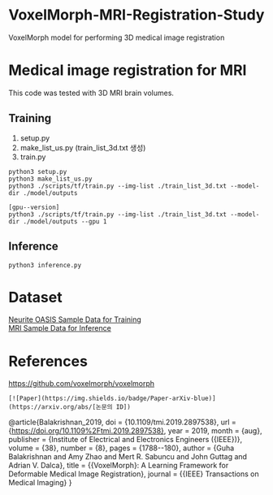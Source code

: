 # VoxelMorph-MRI-Registration-Study
VoxelMorph model for performing 3D medical image registration

# Medical image registration for MRI
This code was tested with 3D MRI brain volumes.

## Training
1) setup.py
2) make_list_us.py (train_list_3d.txt 생성)
3) train.py
```
python3 setup.py 
python3 make_list_us.py 
python3 ./scripts/tf/train.py --img-list ./train_list_3d.txt --model-dir ./model/outputs

[gpu--version]
python3 ./scripts/tf/train.py --img-list ./train_list_3d.txt --model-dir ./model/outputs --gpu 1
```

## Inference

```
python3 inference.py
```

# Dataset
[Neurite OASIS Sample Data for Training](https://github.com/adalca/medical-datasets/blob/master/neurite-oasis.md)<br/>
[MRI Sample Data for Inference](https://surfer.nmr.mgh.harvard.edu/pub/data/voxelmorph/tutorial_data.tar.gz)

# References
https://github.com/voxelmorph/voxelmorph
```
[![Paper](https://img.shields.io/badge/Paper-arXiv-blue)](https://arxiv.org/abs/[논문의 ID])
```
@article{Balakrishnan_2019,
  doi = {10.1109/tmi.2019.2897538},
  url = {https://doi.org/10.1109%2Ftmi.2019.2897538},
  year = 2019,
  month = {aug},
  publisher = {Institute of Electrical and Electronics Engineers ({IEEE})},
  volume = {38},
  number = {8},
  pages = {1788--180},
  author = {Guha Balakrishnan and Amy Zhao and Mert R. Sabuncu and John Guttag and Adrian V. Dalca},
  title = {{VoxelMorph}: A Learning Framework for Deformable Medical Image Registration},
  journal = {{IEEE} Transactions on Medical Imaging}
}
